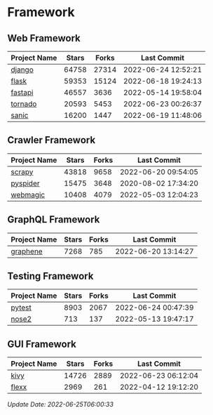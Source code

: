 # Framework

## Web Framework
| Project Name | Stars | Forks | Last Commit |
| ------------ | ----- | ----- | ----------- |
| [django](https://github.com/django/django) | 64758 | 27314 | 2022-06-24 12:52:21 |
| [flask](https://github.com/pallets/flask) | 59353 | 15124 | 2022-06-18 19:24:13 |
| [fastapi](https://github.com/tiangolo/fastapi) | 46557 | 3636 | 2022-05-14 19:58:04 |
| [tornado](https://github.com/tornadoweb/tornado) | 20593 | 5453 | 2022-06-23 00:26:37 |
| [sanic](https://github.com/sanic-org/sanic) | 16200 | 1447 | 2022-06-19 11:48:06 |

## Crawler Framework
| Project Name | Stars | Forks | Last Commit |
| ------------ | ----- | ----- | ----------- |
| [scrapy](https://github.com/scrapy/scrapy) | 43818 | 9658 | 2022-06-20 09:54:05 |
| [pyspider](https://github.com/binux/pyspider) | 15475 | 3648 | 2020-08-02 17:34:20 |
| [webmagic](https://github.com/code4craft/webmagic) | 10408 | 4079 | 2022-05-03 12:04:23 |

## GraphQL Framework
| Project Name | Stars | Forks | Last Commit |
| ------------ | ----- | ----- | ----------- |
| [graphene](https://github.com/graphql-python/graphene) | 7268 | 785 | 2022-06-20 13:14:27 |

## Testing Framework
| Project Name | Stars | Forks | Last Commit |
| ------------ | ----- | ----- | ----------- |
| [pytest](https://github.com/pytest-dev/pytest) | 8903 | 2067 | 2022-06-24 00:47:39 |
| [nose2](https://github.com/nose-devs/nose2) | 713 | 137 | 2022-05-13 19:47:17 |

## GUI Framework
| Project Name | Stars | Forks | Last Commit |
| ------------ | ----- | ----- | ----------- |
| [kivy](https://github.com/kivy/kivy) | 14726 | 2889 | 2022-06-23 06:12:04 |
| [flexx](https://github.com/flexxui/flexx) | 2969 | 261 | 2022-04-12 19:12:20 |

*Update Date: 2022-06-25T06:00:33*